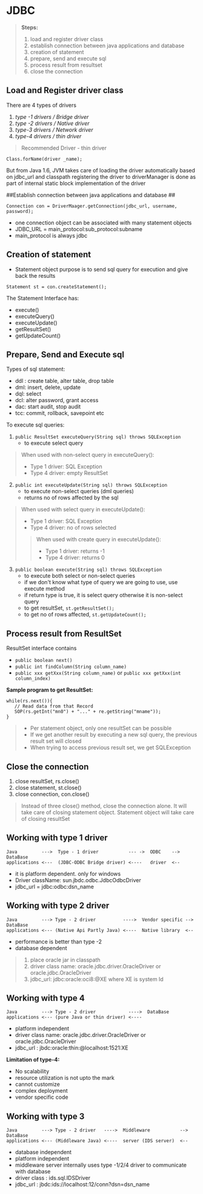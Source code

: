 # JDBC #

> **Steps:**
>1. load and register driver class
>2. establish connection between java applications and database
>3. creation of statement
>4. prepare, send and execute sql
>5. process result from resultset
>6. close the connection

## Load and Register driver class ##

There are 4 types of drivers
1. *type -1 drivers / Bridge driver*
2. *type -2 drivers / Native driver*
3. *type-3 drivers / Network driver*
4. *type-4 drivers / thin driver*

>Recommended Driver - thin driver

`Class.forName(driver _name);`

But from Java 1.6, JVM takes care of loading the driver automatically based on jdbc_url and classpath
registering the driver to driverManager is done as part of internal static block implementation of the driver

##Establish connection between java applications and database ##

`Connection con = DriverMaager.getConnection(jdbc_url, username, password);`

- one connection object can be associated with many statement objects
- JDBC_URL = main_protocol:sub_protocol:subname
- main_protocol is always jdbc

## Creation of statement ##

- Statement object purpose is to send sql query for execution and give back the results

`Statement st = con.createStatement();`

The Statement Interface has:
- execute()
- executeQuery()
- executeUpdate()
- getResultSet()
- getUpdateCount()

## Prepare, Send and Execute sql ##

Types of sql statement:
- ddl : create table, alter table, drop table
- dml: insert, delete, update
- dql: select
- dcl: alter password, grant access
- dac: start audit, stop audit
- tcc: commit, rollback, savepoint etc

To execute sql queries:
1. `public ResultSet executeQuery(String sql) throws SQLException`
    - to execute select query
>When used with non-select query in executeQuery():
>- Type 1 driver: SQL Exception
>- Type 4 driver: empty ResultSet
 
2. `public int executeUpdate(String sql) throws SQLException`
    - to execute non-select queries (dml queries)
    - returns no of rows affected by the sql
>When used with select query in executeUpdate():
>- Type 1 driver: SQL Exception
>- Type 4 driver: no of rows selected 
>> When used with create query in executeUpdate():
>>- Type 1 driver: returns -1
>>- Type 4 driver: returns 0
3. `public boolean execute(String sql) throws SQLException`
    - to execute both select or non-select queries
    - if we don't know what type of query we are going to use, use execute method
    - if return type is true, it is select query otherwise it is non-select query
    - to get resultSet, `st.getResultSet();`
    - to get no of rows affected, `st.getUpdateCount();`

## Process result from ResultSet ##

ResultSet interface contains
- `public boolean next()`
- `public int findColumn(String column_name)`
- `public xxx getXxx(String column_name)` or `public xxx getXxx(int column_index)`

**Sample program to get ResultSet:**
```
while(rs.next()){
   // Read data from that Record
   SOP(rs.getInt("mn0") + "..." + re.getString("mname"));
}
```

>- Per statement object, only one resultSet can be possible
>- If we get another result by executing a new sql query, the previous result set will closed
>- When trying to access previous result set, we get SQLException

## Close the connection ##

1. close resultSet, rs.close()
2. close statement, st.close()
3. close connection, con.close()

>Instead of three close() method, close the connection alone.
>It will take care of closing statement object.
>Statement object will take care of closing resultSet

## Working with type 1 driver ##
```
Java         --->  Type - 1 driver           --- ->  ODBC    --> DataBase
applications <---  (JDBC-ODBC Bridge driver) <----   driver  <--
```
- it is platform dependent. only for windows
- Driver className: sun.jbdc.odbc.JdbcOdbcDriver
- jdbc_url = jdbc:odbc:dsn_name

## Working with type 2 driver ##
```
Java         ---> Type - 2 driver          ---->  Vendor specific --> DataBase
applications <--- (Native Api Partly Java) <----  Native library  <--
```
- performance is better than type -2
- database dependent

>1. place oracle jar in classpath
>2. driver class name: oracle.jdbc.driver.OracleDriver or oracle.jdbc.OracleDriver
>3. jdbc_url: jdbc:oracle:oci8:@XE where XE is system Id

## Working with type 4 ##
```
Java         ---> Type - 2 driver            ---->  DataBase
applications <--- (pure Java or thin driver) <----
```
- platform independent
- driver class name: oracle.jdbc.driver.OracleDriver or oracle.jdbc.OracleDriver
- jdbc_url : jbdc:oracle:thin:@localhost:1521:XE

**Limitation of type-4:**
- No scalability
- resource utilization is not upto the mark
- cannot customize
- complex deployment
- vendor specific code

## Working with type 3 ##
```
Java         ---> Type - 2 driver   ---->  Middleware           --> DataBase
applications <--- (Middleware Java) <----  server (IDS server)  <--
```
- database independent
- platform independent
- middleware server internally uses type -1/2/4 driver to communicate with database
- driver class : ids.sql.IDSDriver
- jdbc_url : jbdc:ids://localhost:12/conn?dsn=dsn_name


